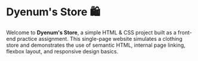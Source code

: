 # Dyenum's Store 🛍️

Welcome to **Dyenum's Store**, a simple HTML & CSS project built as a front-end practice assignment. This single-page website simulates a clothing store and demonstrates the use of semantic HTML, internal page linking, flexbox layout, and responsive design basics.
